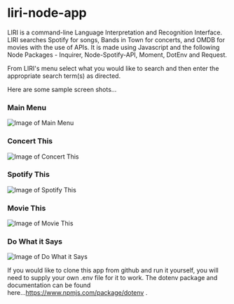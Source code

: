 # liri-node-app

LIRI is a command-line Language Interpretation and Recognition Interface.  LIRI searches Spotify for songs, Bands in Town for concerts, and OMDB for movies with the use of APIs.  It is made using Javascript and the following Node Packages - Inquirer, Node-Spotify-API, Moment, DotEnv and Request.

From LIRI's menu select what you would like to search and then enter the appropriate search term(s) as directed.

Here are some sample screen shots...

  ### Main Menu 
  ![Image of Main Menu](https://klbjklbj.github.io/liri-node-app/images/menu.png)
    
  ### Concert This
  ![Image of Concert This](https://klbjklbj.github.io/liri-node-app/images/concertThis.png)  
  
  ### Spotify This 
  ![Image of Spotify This](https://klbjklbj.github.io/liri-node-app/images/spotifyThis.png)
  
  ### Movie This
  ![Image of Movie This](https://klbjklbj.github.io/liri-node-app/images/movieThis.png)
  
  ### Do What it Says 
  ![Image of Do What it Says](https://klbjklbj.github.io/liri-node-app/images/doWhatItSays.png)
  
If you would like to clone this app from github and run it yourself, you will need to supply your own .env file for it to work. The dotenv package and documentation can be found here...https://www.npmjs.com/package/dotenv .
  
  
